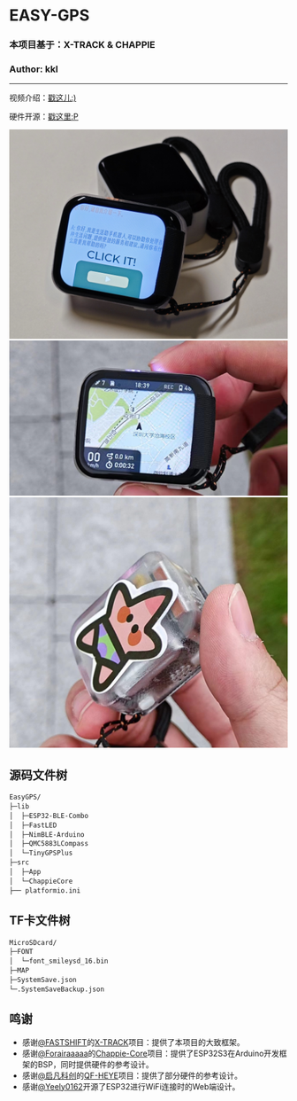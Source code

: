 # EASY-GPS

### 本项目基于：X-TRACK & CHAPPIE

### Author: kkl

---

视频介绍：[戳这儿:)](https://www.bilibili.com/video/BV1M44219745/)

硬件开源：[戳这里:P](https://oshwhub.com/hugego/easygps-ji-yu-esp32s3-de-gps-zhui-zong-qi)

![Pic](/4.Pics/frontCover.jpg)
![Pic](/4.Pics/pic1.jpg)
![Pic](/4.Pics/pic2.jpg)

## 源码文件树
```bash
EasyGPS/
├─lib
│  ├─ESP32-BLE-Combo
│  ├─FastLED
│  ├─NimBLE-Arduino
│  ├─QMC5883LCompass
│  └─TinyGPSPlus
├─src
│  ├─App  
│  └─ChappieCore
├── platformio.ini
```

## TF卡文件树
```bash
MicroSDcard/
├─FONT
│  └─font_smileysd_16.bin
├─MAP
├─SystemSave.json
└─.SystemSaveBackup.json
```

## 鸣谢
- 感谢[@FASTSHIFT](https://github.com/FASTSHIFT)的[X-TRACK](https://github.com/FASTSHIFT/X-TRACK)项目：提供了本项目的大致框架。
- 感谢[@Forairaaaaa](https://github.com/Forairaaaaa)的[Chappie-Core](https://github.com/Forairaaaaa/Chappie-Core)项目：提供了ESP32S3在Arduino开发框架的BSP，同时提供硬件的参考设计。
- 感谢[@启凡科创](https://oshwhub.com/dhx233/works)的[QF-HEYE](https://oshwhub.com/dhx233/gai-ban-re-cheng-xiang)项目：提供了部分硬件的参考设计。
- 感谢[@Yeely0162](https://github.com/Yeely0162)开源了ESP32进行WiFi连接时的Web端设计。